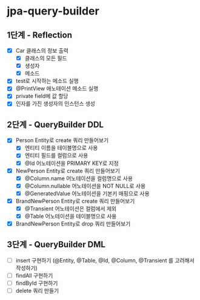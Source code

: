 # jpa-query-builder

## 1단계 - Reflection

- [x] Car 클래스의 정보 출력
  - [x] 클래스의 모든 필드
  - [x] 생성자
  - [x] 메소드
- [x] test로 시작하는 메소드 실행
- [x] @PrintView 애노테이션 메소드 실행
- [x] private field에 값 할당
- [x] 인자를 가진 생성자의 인스턴스 생성

## 2단계 - QueryBuilder DDL

- [x] Person Entity로 create 쿼리 만들어보기
  - [x] 엔티티 이름을 테이블명으로 사용
  - [x] 엔티티 필드를 컬럼으로 사용
  - [x] @Id 어노테이션을 PRIMARY KEY로 지정
- [x] NewPerson Entity로 create 쿼리 만들어보기
  - [x] @Column.name 어노테이션을 컬럼명으로 사용
  - [x] @Column.nullable 어노테이션을 NOT NULL로 사용
  - [x] @GeneratedValue 어노테이션을 기본키 매핑으로 사용
- [x] BrandNewPerson Entity로 create 쿼리 만들어보기
  - [x] @Transient 어노테이션은 컬럼에서 제외
  - [x] @Table 어노테이션을 테이블명으로 사용
- [x] BrandNewPerson Entity로 drop 쿼리 만들어보기

## 3단계 - QueryBuilder DML

- [ ] insert 구현하기 (@Entity, @Table, @Id, @Column, @Transient 를 고려해서 작성하기)
- [ ] findAll 구현하기
- [ ] findById 구현하기
- [ ] delete 쿼리 만들기

